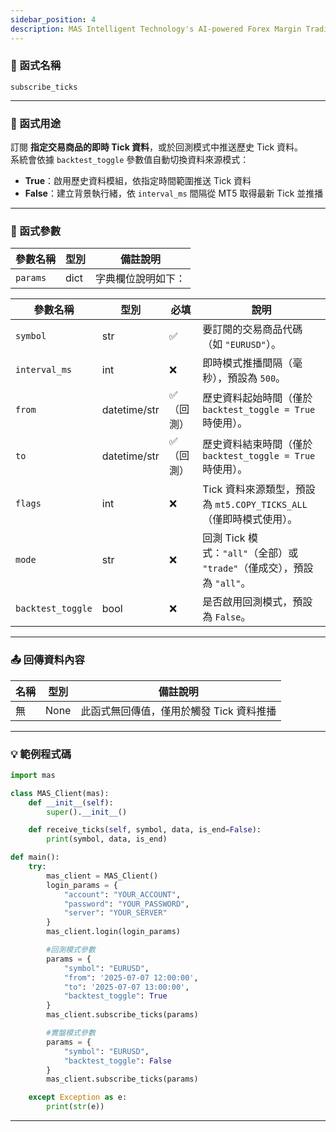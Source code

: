 ```yaml
---
sidebar_position: 4
description: MAS Intelligent Technology's AI-powered Forex Margin Trading Platform with full MetaTrader MT5 broker integration allows investors to generate automated trading strategies simply by entering text. Supports instant backtesting,real-time data synchronization,and seamless multi-broker switching. No coding experience required to easily launch AI automated trading,optimize strategies,and reduce market risk. Designed for both individual traders and financial institutions with standardized MetaTrader MT5-compatible APIs,automated backtesting,and quantitative strategy optimization to help enterprises deploy stable and efficient trading solutions quickly.
---
```


### 🧩 函式名稱

`subscribe_ticks`

---

### 🎯 函式用途

訂閱 **指定交易商品的即時 Tick 資料**，或於回測模式中推送歷史 Tick 資料。  
系統會依據 `backtest_toggle` 參數值自動切換資料來源模式：

- **True**：啟用歷史資料模組，依指定時間範圍推送 Tick 資料  
- **False**：建立背景執行緒，依 `interval_ms` 間隔從 MT5 取得最新 Tick 並推播

---

### 🔧 函式參數

| 參數名稱 | 型別 | 備註說明 |
|----------|------|----------|
| `params` | dict | 字典欄位說明如下： |

| 參數名稱        | 型別          | 必填        | 說明 |
|-----------------|---------------|------------|------|
| `symbol`        | str           | ✅        | 要訂閱的交易商品代碼（如 `"EURUSD"`）。 |
| `interval_ms`   | int           | ❌        | 即時模式推播間隔（毫秒），預設為 `500`。 |
| `from`          | datetime/str  | ✅（回測） | 歷史資料起始時間（僅於 `backtest_toggle = True` 時使用）。 |
| `to`            | datetime/str  | ✅（回測） | 歷史資料結束時間（僅於 `backtest_toggle = True` 時使用）。 |
| `flags`         | int           | ❌        | Tick 資料來源類型，預設為 `mt5.COPY_TICKS_ALL`（僅即時模式使用）。 |
| `mode`          | str           | ❌        | 回測 Tick 模式：`"all"`（全部）或 `"trade"`（僅成交），預設為 `"all"`。 |
| `backtest_toggle`| bool          | ❌        | 是否啟用回測模式，預設為 `False`。 |

---

### 📤 回傳資料內容

| 名稱   | 型別 | 備註說明 |
|--------|------|----------|
| 無     | None | 此函式無回傳值，僅用於觸發 Tick 資料推播 |

---

### 💡 範例程式碼

```python
import mas

class MAS_Client(mas):
    def __init__(self):
        super().__init__()

    def receive_ticks(self, symbol, data, is_end=False):
        print(symbol, data, is_end)

def main():
    try:
        mas_client = MAS_Client()
        login_params = {
            "account": "YOUR_ACCOUNT",
            "password": "YOUR_PASSWORD",
            "server": "YOUR_SERVER"
        }
        mas_client.login(login_params)

        #回測模式參數
        params = {
            "symbol": "EURUSD",
            "from": '2025-07-07 12:00:00',
            "to": '2025-07-07 13:00:00',
            "backtest_toggle": True
        }
        mas_client.subscribe_ticks(params)

        #實盤模式參數
        params = {
            "symbol": "EURUSD",
            "backtest_toggle": False
        }
        mas_client.subscribe_ticks(params)

    except Exception as e:
        print(str(e))
```
---